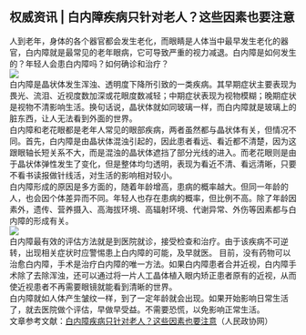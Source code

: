 ## 权威资讯 | 白内障疾病只针对老人？这些因素也要注意  
人到老年，身体的各个器官都会发生老化，而眼睛是人体当中最早发生老化的器官，白内障就是最常见的老年眼病，它可导致严重的视力减退。白内障是如何发生的？年轻人会患白内障吗？如何确诊和治疗？  
![](http://cdncms.v-keep.cn/wp-content/uploads/2020/07/u17814652281586682179fm26gp0.jpg)  
白内障是晶状体发生浑浊、透明度下降所引致的一类疾病。其早期症状主要表现为畏光、流泪、近视度数加深或花眼度数减轻；中期症状表现为视物模糊；晚期症状是视物不清影响生活。换句话说，晶状体就如同玻璃一样，而白内障就是玻璃上的脏东西，让人无法看到外面的世界。  
白内障和老花眼都是老年人常见的眼部疾病，两者虽然都与晶状体有关，但情况不同。首先，白内障是由晶状体混浊引起的，因此患者看远、看近都不清楚，因为这跟眼轴长短关系不大，而是混浊的晶状体遮挡了部分光线的进入。而老花眼则是由于晶状体弹性发生了变化，但是整体均匀透明，表现为看近不清、看远清晰，只要不看书读报做针线活，对生活的影响相对较小。  
白内障形成的原因是多方面的，随着年龄增高，患病的概率越大。但同一年龄的人，也会因个体差异而不同。年轻人也存在患病的概率，但比例不高。除了年龄因素外，遗传、营养摄入、高海拔环境、高辐射环境、代谢异常、外伤等因素都与白内障的形成有关。  
![](http://cdncms.v-keep.cn/wp-content/uploads/2020/07/u331236439438090281fm26gp0.jpg)  
白内障最有效的评估方法就是到医院就诊，接受检查和治疗。由于该疾病不可逆转，出现相关症状时应警惕患上白内障的可能，及早就医。 目前，没有药物可以治愈白内障，手术是治疗白内障的唯一方法。如果白内障患者合并近视，白内障手术除了去除浑浊，还可以通过将一片人工晶体植入眼内矫正患者原有的近视，从而使近视患者不再需要眼镜就能看到清晰的世界。  
白内障就如人体产生皱纹一样，到了一定年龄就会出现。如果开始影响日常生活了，就去医院做个评估，早做早受益。不需要恐慌，以免影响正常生活。  
文章参考文献：<a href="http://www.rmzxb.com.cn/c/2020-07-16/2619246.shtml">白内障疾病只针对老人？这些因素也要注意</a>（人民政协网）  
<!--EndFragment-->  
